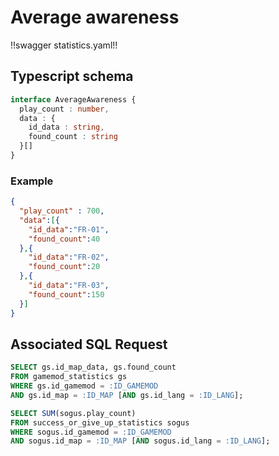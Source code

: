# Average awareness


!!swagger statistics.yaml!!


## Typescript schema

```ts
interface AverageAwareness {
  play_count : number,
  data : {
    id_data : string,
    found_count : string
  }[]
}
```

### Example

```json
{
  "play_count" : 700,
  "data":[{
    "id_data":"FR-01",
    "found_count":40
  },{
    "id_data":"FR-02",
    "found_count":20
  },{
    "id_data":"FR-03",
    "found_count":150
  }]
}
```

## Associated SQL Request

```sql
SELECT gs.id_map_data, gs.found_count
FROM gamemod_statistics gs
WHERE gs.id_gamemod = :ID_GAMEMOD
AND gs.id_map = :ID_MAP [AND gs.id_lang = :ID_LANG];

SELECT SUM(sogus.play_count)
FROM success_or_give_up_statistics sogus
WHERE sogus.id_gamemod = :ID_GAMEMOD
AND sogus.id_map = :ID_MAP [AND sogus.id_lang = :ID_LANG];
```